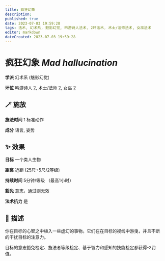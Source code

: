 ```yaml
---
title: 疯狂幻象
description: 
published: true
date: 2023-07-03 19:59:28
tags: 法术, 幻术系, 魅影幻觉, 吟游诗人法术, 2环法术, 术士/法师法术, 女巫法术
editor: markdown
dateCreated: 2023-07-03 19:59:28
---
```


# **疯狂幻象** *Mad hallucination*

**学派** 幻术系 (魅影幻觉) 

**环位** 吟游诗人 2, 术士/法师 2, 女巫 2

## 🪄 施放

**施法时间** 1 标准动作

**成分** 语言, 姿势

## ✨ 效果 

**目标** 一个类人生物 

**距离** 近距 (25尺+5尺/2等级)  

**持续时间** 5分钟/等级 （最高1小时） 

**豁免** 意志，通过则无效

**法术抗力** 是

## 📖 描述

你在目标的心智之中植入一些虚幻的事物。它们在在目标的视线中游曳，并且不断的干扰目标的注意力。

目标的意志豁免检定、施法者等级检定、基于智力和感知的技能检定都获得-2罚值。
    